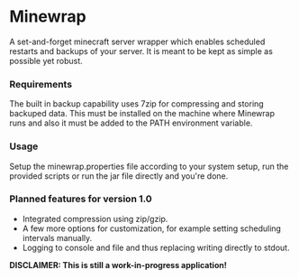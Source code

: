 # Minewrap
A set-and-forget minecraft server wrapper which enables scheduled restarts and backups of your server. It is meant to be kept as simple as possible yet robust.

### Requirements
The built in backup capability uses 7zip for compressing and storing backuped data. This must be installed on the machine where Minewrap runs and also it must be added to the PATH environment variable.

### Usage
Setup the minewrap.properties file according to your system setup, run the provided scripts or run the jar file directly and you're done.

### Planned features for version 1.0
* Integrated compression using zip/gzip.
* A few more options for customization, for example setting scheduling intervals manually.
* Logging to console and file and thus replacing writing directly to stdout.

**DISCLAIMER: This is still a work-in-progress application!**